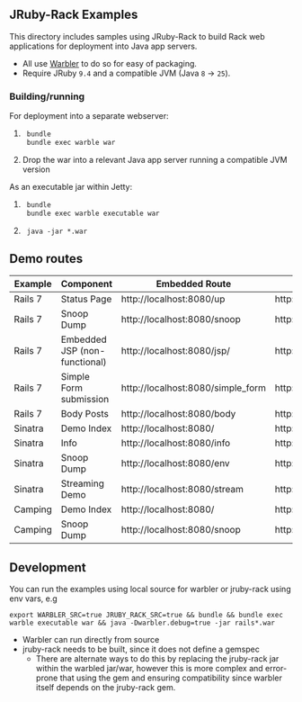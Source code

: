 ## JRuby-Rack Examples

This directory includes samples using JRuby-Rack to build Rack web applications for deployment
into Java app servers.

- All use [Warbler](https://github.com/jruby/warbler) to do so for easy of packaging.
- Require JRuby `9.4` and a compatible JVM (Java `8` -> `25`).

### Building/running

For deployment into a separate webserver:

1. ```bash
    bundle
    bundle exec warble war
    ```
2. Drop the war into a relevant Java app server running a compatible JVM version

As an executable jar within Jetty:

1. ```bash
    bundle
    bundle exec warble executable war
    ```
2. ```shell
    java -jar *.war
    ```

## Demo routes

| Example | Component                     | Embedded Route                    | Deployed War Route                       |
|---------|-------------------------------|-----------------------------------|------------------------------------------|
| Rails 7 | Status Page                   | http://localhost:8080/up          | http://localhost:8080/rails7/up          |
| Rails 7 | Snoop Dump                    | http://localhost:8080/snoop       | http://localhost:8080/rails7/snoop       |
| Rails 7 | Embedded JSP (non-functional) | http://localhost:8080/jsp/        | http://localhost:8080/rails7/jsp/        |
| Rails 7 | Simple Form submission        | http://localhost:8080/simple_form | http://localhost:8080/rails7/simple_form |
| Rails 7 | Body Posts                    | http://localhost:8080/body        | http://localhost:8080/rails7/body        |
| Sinatra | Demo Index                    | http://localhost:8080/            | http://localhost:8080/sinatra            |
| Sinatra | Info                          | http://localhost:8080/info        | http://localhost:8080/sinatra/info       |
| Sinatra | Snoop Dump                    | http://localhost:8080/env         | http://localhost:8080/sinatra/env        |
| Sinatra | Streaming Demo                | http://localhost:8080/stream      | http://localhost:8080/sinatra/stream     |
| Camping | Demo Index                    | http://localhost:8080/            | http://localhost:8080/camping            |
| Camping | Snoop Dump                    | http://localhost:8080/snoop       | http://localhost:8080/camping/snoop      |

## Development

You can run the examples using local source for warbler or jruby-rack using env vars, e.g

```shell
export WARBLER_SRC=true JRUBY_RACK_SRC=true && bundle && bundle exec warble executable war && java -Dwarbler.debug=true -jar rails*.war
```

- Warbler can run directly from source
- jruby-rack needs to be built, since it does not define a gemspec
  - There are alternate ways to do this by replacing the jruby-rack jar within the warbled jar/war, however this is more
    complex and error-prone that using the gem and ensuring compatibility since warbler itself depends on the jruby-rack gem. 